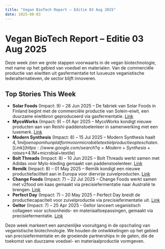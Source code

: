```yaml
---
title: "Vegan BioTech Report – Editie 03 Aug 2025"
date: 2025-08-03
---
```


# Vegan BioTech Report – Editie 03 Aug 2025

Deze week zien we grote stappen voorwaarts in de vegan biotechnologie, met name op het gebied van voedsel en materialen. Van de commerciële productie van eiwitten uit gasfermentatie tot luxueuze veganistische lederalternatieven, de sector blijft innoveren.

## Top Stories This Week

*   **Solar Foods** (Impact: 9) – 28 Jun 2025 – De fabriek van Solar Foods in Finland begint met de commerciële productie van Solein-eiwit, een duurzame eiwitbron geproduceerd via gasfermentatie. [Link](https://www.google.com/search?q=Solar+Foods+Solein+factory+Finland+commercial)
*   **MycoWorks** (Impact: 9) – 01 Apr 2025 – MycoWorks kondigt nieuwe producten aan van Reishi-paddenstoelenleer in samenwerking met een luxemerk. [Link](https://www.google.com/search?q=MycoWorks+Reishi+mushroom+leather+luxury+brand)
*   **Modern Synthesis** (Impact: 8) – 15 Jul 2025 – Modern Synthesis haalt $4,1 miljoen op om hun platform voor microbiële textielproductie op te schalen. [Link](https://www.google.com/search?q=Modern+Synthesis+raises+$4.1M+microbial+textile)
*   **Bolt Threads** (Impact: 8) – 10 Jun 2025 – Bolt Threads werkt samen met Adidas voor Mylo-kleding gemaakt van paddenstoelenleer. [Link](https://www.google.com/search?q=Bolt+Threads+Adidas+Mylo+mushroom+leather)
*   **Remilk** (Impact: 8) – 01 May 2025 – Remilk kondigt een nieuwe productiefaciliteit aan in Europa voor diervrije zuivelproducten. [Link](https://www.google.com/search?q=Remilk+production+facility+animal-free+dairy+Europe)
*   **Change Foods** (Impact: 7) – 22 Jul 2025 – Change Foods werkt samen met v2food om kaas gemaakt via precisiefermentatie naar Australië te brengen. [Link](https://www.google.com/search?q=Change+Foods+v2food+precision+fermentation+cheese+Australia)
*   **Perfect Day** (Impact: 7) – 20 May 2025 – Perfect Day breidt de productiecapaciteit voor zuivelproductie via precisiefermentatie uit. [Link](https://www.google.com/search?q=Perfect+Day+expands+precision+fermentation+dairy)
*   **Geltor** (Impact: 7) – 25 Apr 2025 – Geltor lanceert veganistisch collageen voor schoonheids- en materiaaltoepassingen, gemaakt via precisiefermentatie. [Link](https://www.google.com/search?q=Geltor+vegan+collagen+beauty+materials)

Deze week markeert een aanzienlijke vooruitgang in de opschaling van veganistische biotechnologie. We houden de ontwikkelingen op het gebied van precisiefermentatie en de groeiende partnerships in de gaten, die de toekomst van duurzame voedsel- en materiaalproductie vormgeven.
